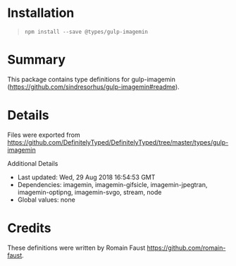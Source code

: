 # Installation
> `npm install --save @types/gulp-imagemin`

# Summary
This package contains type definitions for gulp-imagemin (https://github.com/sindresorhus/gulp-imagemin#readme).

# Details
Files were exported from https://github.com/DefinitelyTyped/DefinitelyTyped/tree/master/types/gulp-imagemin

Additional Details
 * Last updated: Wed, 29 Aug 2018 16:54:53 GMT
 * Dependencies: imagemin, imagemin-gifsicle, imagemin-jpegtran, imagemin-optipng, imagemin-svgo, stream, node
 * Global values: none

# Credits
These definitions were written by Romain Faust <https://github.com/romain-faust>.

